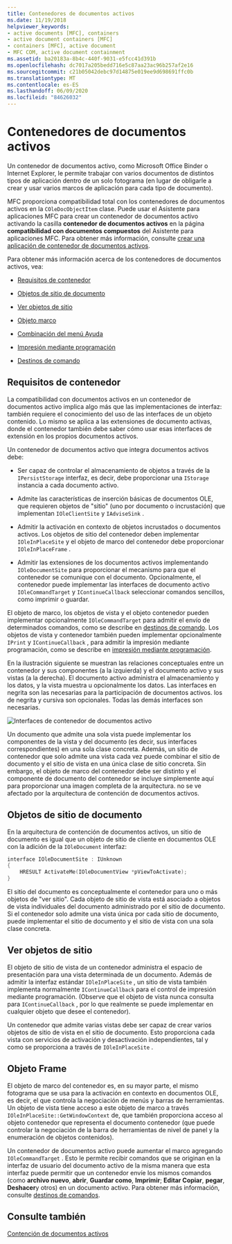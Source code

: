 ```yaml
---
title: Contenedores de documentos activos
ms.date: 11/19/2018
helpviewer_keywords:
- active documents [MFC], containers
- active document containers [MFC]
- containers [MFC], active document
- MFC COM, active document containment
ms.assetid: ba20183a-8b4c-440f-9031-e5fcc41d391b
ms.openlocfilehash: dc7017a205bedd716e5c87aa23ac96b257af2e16
ms.sourcegitcommit: c21b05042debc97d14875e019ee9d698691ffc0b
ms.translationtype: MT
ms.contentlocale: es-ES
ms.lasthandoff: 06/09/2020
ms.locfileid: "84626032"
---
```

# <a name="active-document-containers"></a>Contenedores de documentos activos

Un contenedor de documentos activo, como Microsoft Office Binder o Internet Explorer, le permite trabajar con varios documentos de distintos tipos de aplicación dentro de un solo fotograma (en lugar de obligarle a crear y usar varios marcos de aplicación para cada tipo de documento).

MFC proporciona compatibilidad total con los contenedores de documentos activos en la `COleDocObjectItem` clase. Puede usar el Asistente para aplicaciones MFC para crear un contenedor de documentos activo activando la casilla **contenedor de documentos activos** en la página **compatibilidad con documentos compuestos** del Asistente para aplicaciones MFC. Para obtener más información, consulte [crear una aplicación de contenedor de documentos activos](creating-an-active-document-container-application.md).

Para obtener más información acerca de los contenedores de documentos activos, vea:

- [Requisitos de contenedor](#container_requirements)

- [Objetos de sitio de documento](#document_site_objects)

- [Ver objetos de sitio](#view_site_objects)

- [Objeto marco](#frame_object)

- [Combinación del menú Ayuda](help-menu-merging.md)

- [Impresión mediante programación](programmatic-printing.md)

- [Destinos de comando](message-handling-and-command-targets.md)

## <a name="container-requirements"></a><a name="container_requirements"></a>Requisitos de contenedor

La compatibilidad con documentos activos en un contenedor de documentos activo implica algo más que las implementaciones de interfaz: también requiere el conocimiento del uso de las interfaces de un objeto contenido. Lo mismo se aplica a las extensiones de documento activas, donde el contenedor también debe saber cómo usar esas interfaces de extensión en los propios documentos activos.

Un contenedor de documentos activo que integra documentos activos debe:

- Ser capaz de controlar el almacenamiento de objetos a través de la `IPersistStorage` interfaz, es decir, debe proporcionar una `IStorage` instancia a cada documento activo.

- Admite las características de inserción básicas de documentos OLE, que requieren objetos de "sitio" (uno por documento o incrustación) que implementan `IOleClientSite` y `IAdviseSink` .

- Admitir la activación en contexto de objetos incrustados o documentos activos. Los objetos de sitio del contenedor deben implementar `IOleInPlaceSite` y el objeto de marco del contenedor debe proporcionar `IOleInPlaceFrame` .

- Admitir las extensiones de los documentos activos implementando `IOleDocumentSite` para proporcionar el mecanismo para que el contenedor se comunique con el documento. Opcionalmente, el contenedor puede implementar las interfaces de documento activo `IOleCommandTarget` y `IContinueCallback` seleccionar comandos sencillos, como imprimir o guardar.

El objeto de marco, los objetos de vista y el objeto contenedor pueden implementar opcionalmente `IOleCommandTarget` para admitir el envío de determinados comandos, como se describe en [destinos de comando](message-handling-and-command-targets.md). Los objetos de vista y contenedor también pueden implementar opcionalmente `IPrint` y `IContinueCallback` , para admitir la impresión mediante programación, como se describe en [impresión mediante programación](programmatic-printing.md).

En la ilustración siguiente se muestran las relaciones conceptuales entre un contenedor y sus componentes (a la izquierda) y el documento activo y sus vistas (a la derecha). El documento activo administra el almacenamiento y los datos, y la vista muestra u opcionalmente los datos. Las interfaces en negrita son las necesarias para la participación de documentos activos. los de negrita y cursiva son opcionales. Todas las demás interfaces son necesarias.

![Interfaces de contenedor de documentos activo](../mfc/media/vc37gj1.gif "Interfaces de contenedor de documentos activo")

Un documento que admite una sola vista puede implementar los componentes de la vista y del documento (es decir, sus interfaces correspondientes) en una sola clase concreta. Además, un sitio de contenedor que solo admite una vista cada vez puede combinar el sitio de documento y el sitio de vista en una única clase de sitio concreta. Sin embargo, el objeto de marco del contenedor debe ser distinto y el componente de documento del contenedor se incluye simplemente aquí para proporcionar una imagen completa de la arquitectura. no se ve afectado por la arquitectura de contención de documentos activos.

## <a name="document-site-objects"></a><a name="document_site_objects"></a>Objetos de sitio de documento

En la arquitectura de contención de documentos activos, un sitio de documento es igual que un objeto de sitio de cliente en documentos OLE con la adición de la `IOleDocument` interfaz:

```cpp
interface IOleDocumentSite : IUnknown
{
    HRESULT ActivateMe(IOleDocumentView *pViewToActivate);
}
```

El sitio del documento es conceptualmente el contenedor para uno o más objetos de "ver sitio". Cada objeto de sitio de vista está asociado a objetos de vista individuales del documento administrado por el sitio de documento. Si el contenedor solo admite una vista única por cada sitio de documento, puede implementar el sitio de documento y el sitio de vista con una sola clase concreta.

## <a name="view-site-objects"></a><a name="view_site_objects"></a>Ver objetos de sitio

El objeto de sitio de vista de un contenedor administra el espacio de presentación para una vista determinada de un documento. Además de admitir la interfaz estándar `IOleInPlaceSite` , un sitio de vista también implementa normalmente `IContinueCallback` para el control de impresión mediante programación. (Observe que el objeto de vista nunca consulta para `IContinueCallback` , por lo que realmente se puede implementar en cualquier objeto que desee el contenedor).

Un contenedor que admite varias vistas debe ser capaz de crear varios objetos de sitio de vista en el sitio de documento. Esto proporciona cada vista con servicios de activación y desactivación independientes, tal y como se proporciona a través de `IOleInPlaceSite` .

## <a name="frame-object"></a><a name="frame_object"></a>Objeto Frame

El objeto de marco del contenedor es, en su mayor parte, el mismo fotograma que se usa para la activación en contexto en documentos OLE, es decir, el que controla la negociación de menús y barras de herramientas. Un objeto de vista tiene acceso a este objeto de marco a través `IOleInPlaceSite::GetWindowContext` de, que también proporciona acceso al objeto contenedor que representa el documento contenedor (que puede controlar la negociación de la barra de herramientas de nivel de panel y la enumeración de objetos contenidos).

Un contenedor de documentos activo puede aumentar el marco agregando `IOleCommandTarget` . Esto le permite recibir comandos que se originan en la interfaz de usuario del documento activo de la misma manera que esta interfaz puede permitir que un contenedor envíe los mismos comandos (como **archivo nuevo**, **abrir**, **Guardar como**, **Imprimir**; **Editar Copiar**, **pegar**, **Deshacer**y otros) en un documento activo. Para obtener más información, consulte [destinos de comandos](message-handling-and-command-targets.md).

## <a name="see-also"></a>Consulte también

[Contención de documentos activos](active-document-containment.md)
